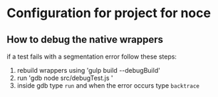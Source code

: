 # Configuration for project for noce


## How to debug the native wrappers
if a test fails with a segmentation error follow these steps:
1. rebuild wrappers using 'gulp build --debugBuild'
2. run 'gdb node src/debugTest.js <path-to-test-file>'
3. inside gdb type `run` and when the error occurs type `backtrace`
